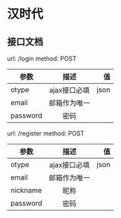 # 汉时代

## 接口文档

url: /login
method: POST

| 参数           | 描述           | 值  |
| ------------- |:-------------: | -----:|
| otype        |ajax接口必填           | json  |
| email        |邮箱作为唯一           |  |
| password      |密码          |  |


url: /register
method: POST

| 参数           | 描述           | 值  |
| ------------- |:-------------: | -----:|
| otype        |ajax接口必填           | json  |
| email        |邮箱作为唯一           |  |
| nickname      |昵称          |  |
| password      |密码          |  |

